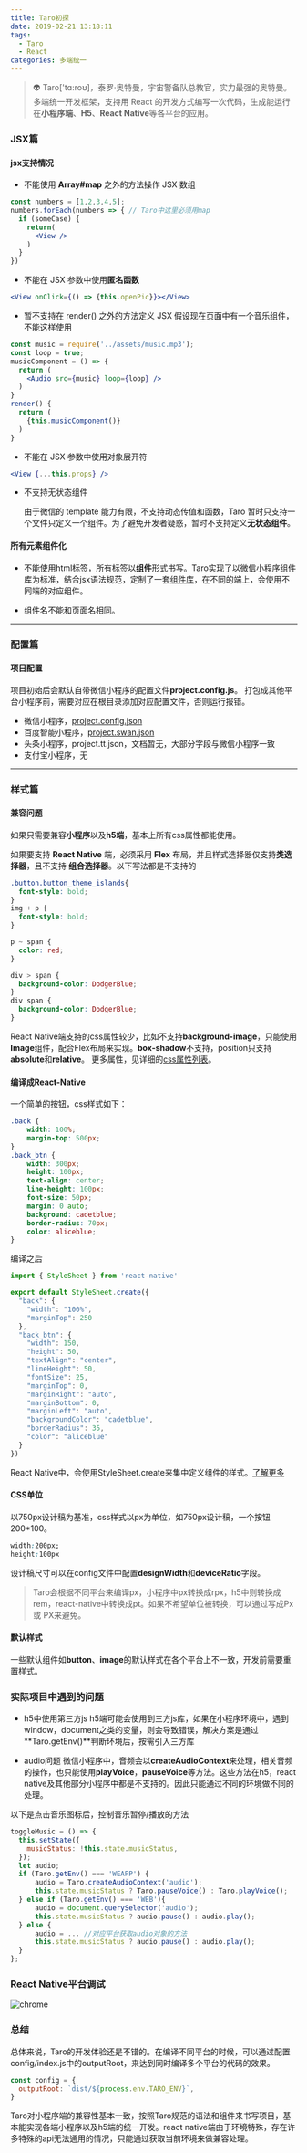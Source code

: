 ```yaml
---
title: Taro初探
date: 2019-02-21 13:18:11
tags: 
  - Taro
  - React
categories: 多端统一
---
```


> 👽 Taro['tɑ:roʊ]，泰罗·奥特曼，宇宙警备队总教官，实力最强的奥特曼。多端统一开发框架，支持用 React 的开发方式编写一次代码，生成能运行在**小程序端**、**H5**、**React Native**等各平台的应用。

<!-- more -->

### JSX篇

#### jsx支持情况

- 不能使用 **Array#map** 之外的方法操作 JSX 数组
```jsx
const numbers = [1,2,3,4,5];
numbers.forEach(numbers => { // Taro中这里必须用map
  if (someCase) {
    return(
      <View />
    )
  }
})
```
- 不能在 JSX 参数中使用**匿名函数**
```jsx
<View onClick={() => {this.openPic}}></View>  
```
- 暂不支持在 render() 之外的方法定义 JSX
  假设现在页面中有一个音乐组件，不能这样使用
```jsx
const music = require('../assets/music.mp3');
const loop = true;
musicComponent = () => {
  return (
    <Audio src={music} loop={loop} />
  )
}
render() {
  return (
    {this.musicComponent()}
  )
}
```

- 不能在 JSX 参数中使用对象展开符
```jsx
<View {...this.props} />
```
- 不支持无状态组件

  由于微信的 template 能力有限，不支持动态传值和函数，Taro 暂时只支持一个文件只定义一个组件。为了避免开发者疑惑，暂时不支持定义**无状态组件**。


#### 所有元素组件化

- 不能使用html标签，所有标签以**组件**形式书写。Taro实现了以微信小程序组件库为标准，结合jsx语法规范，定制了一套[组件库](https://nervjs.github.io/taro/docs/components-desc.html)，在不同的端上，会使用不同端的对应组件。

- 组件名不能和页面名相同。

---

### 配置篇

#### 项目配置
项目初始后会默认自带微信小程序的配置文件**project.config.js**。
打包成其他平台小程序前，需要对应在根目录添加对应配置文件，否则运行报错。
- 微信小程序，[project.config.json](https://developers.weixin.qq.com/miniprogram/dev/devtools/projectconfig.html?search-key=%E9%A1%B9%E7%9B%AE%E9%85%8D%E7%BD%AE)
- 百度智能小程序，[project.swan.json](https://smartprogram.baidu.com/docs/develop/devtools/projectconfig/)
- 头条小程序，project.tt.json，文档暂无，大部分字段与微信小程序一致
- 支付宝小程序，无


----------

### 样式篇

#### 兼容问题
如果只需要兼容**小程序**以及**h5端**，基本上所有css属性都能使用。

如果要支持 **React Native** 端，必须采用 **Flex** 布局，并且样式选择器仅支持**类选择器**，且不支持 **组合选择器**。以下写法都是不支持的

```css
.button.button_theme_islands{
  font-style: bold;
}
img + p {
  font-style: bold;
}

p ~ span {
  color: red;
}

div > span {
  background-color: DodgerBlue;
}
div span {
  background-color: DodgerBlue;
}
```

React Native端支持的css属性较少，比如不支持**background-image**，只能使用**Image**组件，配合Flex布局来实现。**box-shadow**不支持，position只支持**absolute**和**relative**。 更多属性，见详细的[css属性列表](https://reactnative.cn/docs/layout-props/)。

#### 编译成React-Native
一个简单的按钮，css样式如下：
```css
.back {
    width: 100%;
    margin-top: 500px;
}
.back_btn {
    width: 300px;
    height: 100px;
    text-align: center;
    line-height: 100px;
    font-size: 50px;
    margin: 0 auto;
    background: cadetblue;
    border-radius: 70px;
    color: aliceblue;
}
```

编译之后

```javascript
import { StyleSheet } from 'react-native'

export default StyleSheet.create({
  "back": {
    "width": "100%",
    "marginTop": 250
  },
  "back_btn": {
    "width": 150,
    "height": 50,
    "textAlign": "center",
    "lineHeight": 50,
    "fontSize": 25,
    "marginTop": 0,
    "marginRight": "auto",
    "marginBottom": 0,
    "marginLeft": "auto",
    "backgroundColor": "cadetblue",
    "borderRadius": 35,
    "color": "aliceblue"
  }
})
```
React Native中，会使用StyleSheet.create来集中定义组件的样式。[了解更多](https://reactnative.cn/docs/style/)



#### CSS单位
以750px设计稿为基准，css样式以px为单位，如750px设计稿，一个按钮200*100。
```css
width:200px;
height:100px
```

设计稿尺寸可以在config文件中配置**designWidth**和**deviceRatio**字段。

> Taro会根据不同平台来编译px，小程序中px转换成rpx，h5中则转换成rem，react-native中转换成pt。如果不希望单位被转换，可以通过写成Px 或 PX来避免。

#### 默认样式

一些默认组件如**button**、**image**的默认样式在各个平台上不一致，开发前需要重置样式。


### 实际项目中遇到的问题

 - h5中使用第三方js
  h5端可能会使用到三方js库，如果在小程序环境中，遇到window，document之类的变量，则会导致错误，解决方案是通过**Taro.getEnv()**判断环境后，按需引入三方库

 - audio问题
  微信小程序中，音频会以**createAudioContext**来处理，相关音频的操作，也只能使用**playVoice**，**pauseVoice**等方法。这些方法在h5，react native及其他部分小程序中都是不支持的。因此只能通过不同的环境做不同的处理。

  以下是点击音乐图标后，控制音乐暂停/播放的方法
  ```jsx
  toggleMusic = () => {
    this.setState({
      musicStatus: !this.state.musicStatus,
    });
    let audio;
    if (Taro.getEnv() === 'WEAPP') {
        audio = Taro.createAudioContext('audio');
        this.state.musicStatus ? Taro.pauseVoice() : Taro.playVoice();
    } else if (Taro.getEnv() === 'WEB'){
        audio = document.querySelector('audio');
        this.state.musicStatus ? audio.pause() : audio.play();
    } else {
        audio = ... //对应平台获取audio对象的方法
        this.state.musicStatus ? audio.pause() : audio.play();
    }
  };
  ```

### React Native平台调试

![chrome](https://qiniu.image.cq-wnl.com/content/20190228f9a18bfcb9784471ac1e862b71b6cde7.png)


### 总结

总体来说，Taro的开发体验还是不错的。在编译不同平台的时候，可以通过配置config/index.js中的outputRoot，来达到同时编译多个平台的代码的效果。
```javascript
const config = {
  outputRoot: `dist/${process.env.TARO_ENV}`,
}
```
Taro对小程序端的兼容性基本一致，按照Taro规范的语法和组件来书写项目，基本能实现各端小程序以及h5端的统一开发。react native端由于环境特殊，存在许多特殊的api无法通用的情况，只能通过获取当前环境来做兼容处理。

